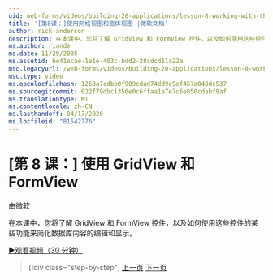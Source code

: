 ```yaml
---
uid: web-forms/videos/building-20-applications/lesson-8-working-with-the-gridview-and-formview
title: '[第8课：]使用网格视图和窗体视图 |微软文档'
author: rick-anderson
description: 在本课中，您将了解 GridView 和 FormView 控件，以及如何使用这些控件的某些功能进行编辑和整理...
ms.author: riande
ms.date: 11/29/2005
ms.assetid: be41acae-1e1e-403c-bdd2-28cdcd11a22a
msc.legacyurl: /web-forms/videos/building-20-applications/lesson-8-working-with-the-gridview-and-formview
msc.type: video
ms.openlocfilehash: 1268a7cdbb0f909edad74dd9e9ef457a048dc537
ms.sourcegitcommit: 022f79dbc1350e0c6ffaa1e7e7c6e850cdabf9af
ms.translationtype: MT
ms.contentlocale: zh-CN
ms.lasthandoff: 04/17/2020
ms.locfileid: "81542776"
---
```

# <a name="lesson-8-working-with-the-gridview-and-formview"></a>[第 8 课：] 使用 GridView 和 FormView

由[微软](https://github.com/microsoft)

在本课中，您将了解 GridView 和 FormView 控件，以及如何使用这些控件的某些功能来简化数据库内容的编辑和显示。

[&#9654;观看视频（30 分钟）](https://channel9.msdn.com/Blogs/ASP-NET-Site-Videos/lesson-8-working-with-the-gridview-and-formview)

> [!div class="step-by-step"]
> [上一页](lesson-7-databinding-to-user-interface-controls.md)
> [下一页](watch-aspnet-development-in-action.md)
